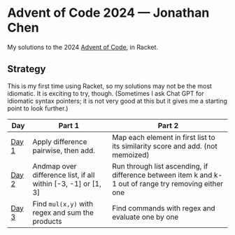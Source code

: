 # Advent of Code 2024 — Jonathan Chen

My solutions to the 2024 [Advent of Code](https://adventofcode.com/2024), in Racket.

## Strategy

This is my first time using Racket, so my solutions may not be the most idiomatic. It is exciting to try, though. (Sometimes I ask Chat GPT for idiomatic syntax pointers; it is not very good at this but it gives me a starting point to look further.)

| Day                       | Part 1                                                        | Part 2                                                                                                |
| ------------------------- | ------------------------------------------------------------- | ----------------------------------------------------------------------------------------------------- |
| [Day 1](./day_1/soln.rkt) | Apply difference pairwise, then add.                          | Map each element in first list to its similarity score and add. (not memoized)                        |
| [Day 2](./day_2/soln.rkt) | Andmap over difference list, if all within [-3, -1] or [1, 3] | Run through list ascending, if difference between item k and k-1 out of range try removing either one |
| [Day 3](./day_3/soln.rkt) | Find `mul(x,y)` with regex and sum the products               | Find commands with regex and evaluate one by one                                                      |
